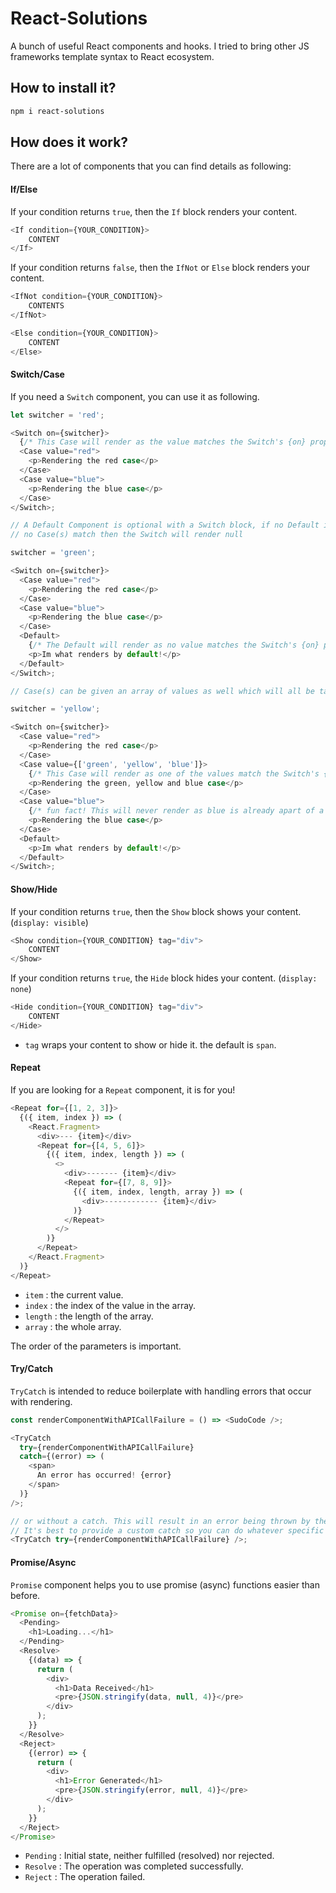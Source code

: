 # React-Solutions

A bunch of useful React components and hooks. I tried to bring other JS frameworks template syntax to React ecosystem.

## How to install it?

```bash
npm i react-solutions
```

## How does it work?

There are a lot of components that you can find details as following:

#### If/Else

If your condition returns `true`, then the `If` block renders your content.

```js
<If condition={YOUR_CONDITION}>
    CONTENT
</If>
```

If your condition returns `false`, then the `IfNot` or `Else` block renders your content.

```js
<IfNot condition={YOUR_CONDITION}>
    CONTENTS
</IfNot>

<Else condition={YOUR_CONDITION}>
    CONTENT
</Else>
```

#### Switch/Case

If you need a `Switch` component, you can use it as following.

```js
let switcher = 'red';

<Switch on={switcher}>
  {/* This Case will render as the value matches the Switch's {on} prop */}
  <Case value="red">
    <p>Rendering the red case</p>
  </Case>
  <Case value="blue">
    <p>Rendering the blue case</p>
  </Case>
</Switch>;

// A Default Component is optional with a Switch block, if no Default is provided and
// no Case(s) match then the Switch will render null

switcher = 'green';

<Switch on={switcher}>
  <Case value="red">
    <p>Rendering the red case</p>
  </Case>
  <Case value="blue">
    <p>Rendering the blue case</p>
  </Case>
  <Default>
    {/* The Default will render as no value matches the Switch's {on} prop */}
    <p>Im what renders by default!</p>
  </Default>
</Switch>;

// Case(s) can be given an array of values as well which will all be taken into account when searching for a match in the Switch

switcher = 'yellow';

<Switch on={switcher}>
  <Case value="red">
    <p>Rendering the red case</p>
  </Case>
  <Case value={['green', 'yellow', 'blue']}>
    {/* This Case will render as one of the values match the Switch's {on} prop */}
    <p>Rendering the green, yellow and blue case</p>
  </Case>
  <Case value="blue">
    {/* fun fact! This will never render as blue is already apart of a previous Case */}
    <p>Rendering the blue case</p>
  </Case>
  <Default>
    <p>Im what renders by default!</p>
  </Default>
</Switch>;
```

#### Show/Hide

If your condition returns `true`, then the `Show` block shows your content. (`display: visible`)

```js
<Show condition={YOUR_CONDITION} tag="div">
    CONTENT
</Show>
```

If your condition returns `true`, the `Hide` block hides your content. (`display: none`)

```js
<Hide condition={YOUR_CONDITION} tag="div">
    CONTENT
</Hide>
```

* `tag` wraps your content to show or hide it. the default is `span`.

#### Repeat

If you are looking for a `Repeat` component, it is for you!

```js
<Repeat for={[1, 2, 3]}>
  {({ item, index }) => (
    <React.Fragment>
      <div>--- {item}</div>
      <Repeat for={[4, 5, 6]}>
        {({ item, index, length }) => (
          <>
            <div>------- {item}</div>
            <Repeat for={[7, 8, 9]}>
              {({ item, index, length, array }) => (
                <div>------------ {item}</div>
              )}
            </Repeat>
          </>
        )}
      </Repeat>
    </React.Fragment>
  )}
</Repeat>
```    

* `item`   : the current value.
* `index`  : the index of the value in the array.
* `length` : the length of the array.
* `array`  : the whole array.

The order of the parameters is important.

#### Try/Catch

`TryCatch` is intended to reduce boilerplate with handling errors that occur with rendering.

```js
const renderComponentWithAPICallFailure = () => <SudoCode />;

<TryCatch
  try={renderComponentWithAPICallFailure}
  catch={(error) => (
    <span>
      An error has occurred! {error}
    </span>
  )}
/>;

// or without a catch. This will result in an error being thrown by the TryCatch component.
// It's best to provide a custom catch so you can do whatever specific logic you need to should something unexpected happen
<TryCatch try={renderComponentWithAPICallFailure} />;
```

#### Promise/Async

`Promise` component helps you to use promise (async) functions easier than before.

```js
<Promise on={fetchData}>
  <Pending>
    <h1>Loading...</h1>
  </Pending>
  <Resolve>
    {(data) => {
      return (
        <div>
          <h1>Data Received</h1>
          <pre>{JSON.stringify(data, null, 4)}</pre>
        </div>
      );
    }}
  </Resolve>
  <Reject>
    {(error) => {
      return (
        <div>
          <h1>Error Generated</h1>
          <pre>{JSON.stringify(error, null, 4)}</pre>
        </div>
      );
    }}
  </Reject>
</Promise>
```

* `Pending` : Initial state, neither fulfilled (resolved) nor rejected.
* `Resolve` : The operation was completed successfully.
* `Reject`  : The operation failed.
